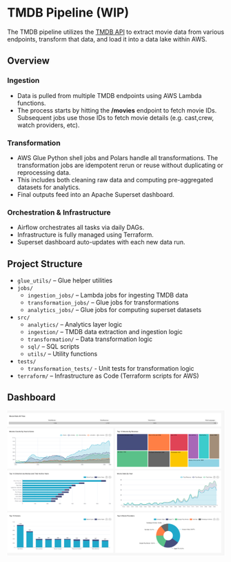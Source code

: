 # TMDB Pipeline (WIP)
The TMDB pipeline utilizes the [TMDB API](https://developer.themoviedb.org/docs/getting-started) to extract movie data from various endpoints, transform that data, and load it into a data lake within AWS.

## Overview

### Ingestion
- Data is pulled from multiple TMDB endpoints using AWS Lambda functions.
- The process starts by hitting the **/movies**  endpoint to fetch movie IDs. Subsequent jobs use those IDs to fetch movie details (e.g.  cast,crew, watch providers, etc).

### Transformation
- AWS Glue Python shell jobs and Polars handle all transformations. The transformation jobs are idempotent rerun or reuse without duplicating or reprocessing data.
- This includes both cleaning raw data and computing pre-aggregated datasets for analytics.
- Final outputs feed into an Apache Superset dashboard.

### Orchestration & Infrastructure
- Airflow orchestrates all tasks via daily DAGs.
- Infrastructure is fully managed using Terraform.
- Superset dashboard auto-updates with each new data run.

## Project Structure
- `glue_utils/` – Glue helper utilities  
- `jobs/`  
  - `ingestion_jobs/` – Lambda jobs for ingesting TMDB data  
  - `transformation_jobs/` – Glue jobs for transformations  
  - `analytics_jobs/` – Glue jobs for computing superset datasets
- `src/`  
  - `analytics/` – Analytics layer logic  
  - `ingestion/` – TMDB data extraction and ingestion logic  
  - `transformation/` – Data transformation logic  
  - `sql/` – SQL scripts
  - `utils/` – Utility functions 
- `tests/` 
  - `transformation_tests/`  - Unit tests for transformation logic
- `terraform/` – Infrastructure as Code (Terraform scripts for AWS)  



## Dashboard
![alt text](images/dashboard.jpg)

